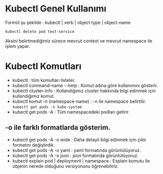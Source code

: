 # Kubectl Genel Kullanımı

Formül şu şekilde : kubectl | verb | object type | object-name 

``` kubectl delete pod test-service ```

Aksini belirtmediğimiz sürece mevcut context ve mevcut namespace ile işlem yapar.

# Kubectl Komutları
* kubectl : tüm komutları listeler.
* kubectl command-name --help : Komut adına göre kullanımını gösterir.
* kubectl cluster-info : Kullandığımız cluster hakkında bilgi edinmek için kullandığımız komut.
* kubectl komut -n (namespace-name) : -n ile namespace belirtilir.
``` kubectl get pods -n kube-system ```
* kubectl get pods -A : Tüm namespacedeki podları getirir.

## -o ile farklı formatlarda gösterim.
* kubectl get pods -A -o wide : Daha detaylı bilgi edinmek için çıktı formatını değiştirdik.
* kubectl get pods -A -o yaml : yaml formatında görüntülüyoruz.
* kubectl get pods -A -o json : json formatında görüntülüyoruz.
* kubectl explain pod | deployment | namespace :  Explain komutu ile objenin nerede olduğunu versiyonunu öğrenebiliriz.

